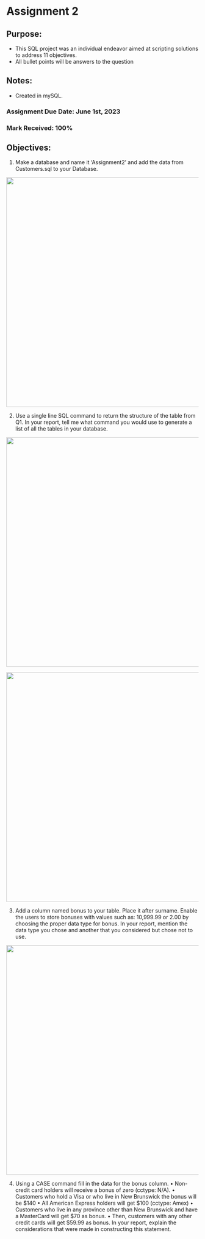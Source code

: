 # Assignment 2 

## Purpose: 
- This SQL project was an individual endeavor aimed at scripting solutions to address 11 objectives.
- All bullet points will be answers to the question

## Notes: 
- Created in mySQL.

### Assignment Due Date: June 1st, 2023
### Mark Received: 100%

## Objectives: 

1. Make a database and name it ‘Assignment2’ and add the data from Customers.sql to your Database.

<p align="center">
<img width="600" src="https://github.com/matthewantonis-georgiancollege/SQL_COMP2003/assets/122380719/4e42894e-88c0-46a3-bed8-d326a58056fc">
<p/>
  
2. Use a single line SQL command to return the structure of the table from Q1. In your report, tell me what command you would use to generate a list of all the tables in your database.

<p align="center">
<img width="600" src="https://github.com/matthewantonis-georgiancollege/SQL_COMP2003/assets/122380719/59fad9df-3c46-4e12-bf05-65bbe36201ce">
<p/>

<p align="center">
<img width="600" src="">
<p/>
  
3. Add a column named bonus to your table. Place it after surname. Enable the users to store bonuses with values such as: 10,999.99 or 2.00 by choosing the proper data type for bonus. In your report, mention the data type you chose and another that you considered but chose not to use.

<p align="center">
<img width="600" src="">
<p/>

4. Using a CASE command fill in the data for the bonus column. • Non-credit card holders will receive a bonus of zero (cctype: N/A). • Customers who hold a Visa or who live in New Brunswick the bonus will be $140 • All American Express holders will get $100 (cctype: Amex) • Customers who live in any province other than New Brunswick and have a MasterCard will get $70 as bonus. • Then, customers with any other credit cards will get $59.99 as bonus. In your report, explain the considerations that were made in constructing this statement.
